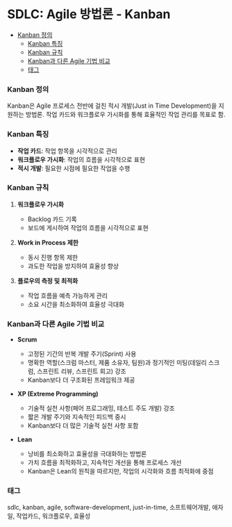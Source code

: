 # SDLC: Agile 방법론 - Kanban

<!-- mtoc-start -->

- [Kanban 정의](#kanban-정의)
  - [Kanban 특징](#kanban-특징)
  - [Kanban 규칙](#kanban-규칙)
  - [Kanban과 다른 Agile 기법 비교](#kanban과-다른-agile-기법-비교)
  - [태그](#태그)

<!-- mtoc-end -->

### Kanban 정의

Kanban은 Agile 프로세스 전반에 걸친 적시 개발(Just in Time Development)을 지원하는 방법론. 작업 카드와 워크플로우 가시화를 통해 효율적인 작업 관리를 목표로 함.

### Kanban 특징

- **작업 카드**: 작업 항목을 시각적으로 관리
- **워크플로우 가시화**: 작업의 흐름을 시각적으로 표현
- **적시 개발**: 필요한 시점에 필요한 작업을 수행

### Kanban 규칙

1. **워크플로우 가시화**

   - Backlog 카드 기록
   - 보드에 게시하여 작업의 흐름을 시각적으로 표현

2. **Work in Process 제한**

   - 동시 진행 항목 제한
   - 과도한 작업을 방지하여 효율성 향상

3. **플로우의 측정 및 최적화**
   - 작업 흐름을 예측 가능하게 관리
   - 소요 시간을 최소화하여 효율성 극대화

### Kanban과 다른 Agile 기법 비교

- **Scrum**

  - 고정된 기간의 반복 개발 주기(Sprint) 사용
  - 명확한 역할(스크럼 마스터, 제품 소유자, 팀원)과 정기적인 미팅(데일리 스크럼, 스프린트 리뷰, 스프린트 회고) 강조
  - Kanban보다 더 구조화된 프레임워크 제공

- **XP (Extreme Programming)**

  - 기술적 실천 사항(페어 프로그래밍, 테스트 주도 개발) 강조
  - 짧은 개발 주기와 지속적인 피드백 중시
  - Kanban보다 더 많은 기술적 실천 사항 포함

- **Lean**
  - 낭비를 최소화하고 효율성을 극대화하는 방법론
  - 가치 흐름을 최적화하고, 지속적인 개선을 통해 프로세스 개선
  - Kanban은 Lean의 원칙을 따르지만, 작업의 시각화와 흐름 최적화에 중점

### 태그

sdlc, kanban, agile, software-development, just-in-time, 소프트웨어개발, 애자일, 작업카드, 워크플로우, 효율성
